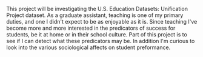 This project will be investigating the U.S. Education Datasets: Unification Project dataset. As a graduate assistant, teaching is one of my primary duties, and one I didn't expect to be as enjoyable as it is. Since teaching I've become more and more interested in the predicators of success for students, be it at home or in their school culture. Part of this project is to see if I can detect what these predicators may be. In addition I'm curious to look into the various sociological affects on student preformance.
